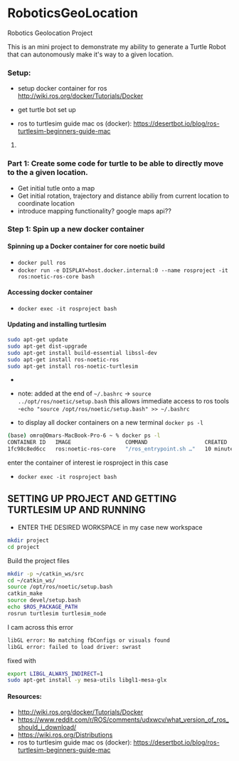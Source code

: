 # RoboticsGeoLocation
Robotics Geolocation Project

This is an mini project to demonstrate my ability to generate a Turtle Robot that can autonomously make it's way to a given location.


### Setup:
 - setup docker container for ros http://wiki.ros.org/docker/Tutorials/Docker
 - get turtle bot set up

 - ros to turtlesim guide mac os (docker): https://desertbot.io/blog/ros-turtlesim-beginners-guide-mac
 1. 
 
 

### Part 1: Create some code for turtle to be able to directly move to the a given location.
- Get initial tutle onto a map
- Get initial rotation, trajectory and distance abiliy from current location to coordinate location
- introduce mapping functionality? google maps api??

### Step 1: Spin up a new docker container
#### Spinning up a Docker container for core noetic build
- `docker pull ros`
- `docker run -e DISPLAY=host.docker.internal:0 --name rosproject -it ros:noetic-ros-core
bash`

#### Accessing docker container
- `docker exec -it rosproject bash`   

#### Updating and installing turtlesim
```bash
sudo apt-get update
sudo apt-get dist-upgrade
sudo apt-get install build-essential libssl-dev
sudo apt-get install ros-noetic-ros
sudo apt-get install ros-noetic-turtlesim
```
- 
- note: added at the end of `~/.bashrc` -> `source ../opt/ros/noetic/setup.bash` this allows immediate access to ros tools
  -`echo "source /opt/ros/noetic/setup.bash" >> ~/.bashrc`
  
- to display all docker containers on a new terminal `docker ps -l`
```bash
(base) omro@Omars-MacBook-Pro-6 ~ % docker ps -l
CONTAINER ID   IMAGE                 COMMAND                  CREATED          STATUS          PORTS     NAMES
1fc98c8ed6cc   ros:noetic-ros-core   "/ros_entrypoint.sh …"   10 minutes ago   Up 10 minutes             rosproject
```

enter the container of interest ie rosproject in this case
- `docker exec -it rosproject bash`


## SETTING UP PROJECT AND GETTING TURTLESIM UP AND RUNNING
- ENTER THE DESIRED WORKSPACE in my case new workspace 
```bash
mkdir project
cd project
```
Build the project files
```bash
mkdir -p ~/catkin_ws/src
cd ~/catkin_ws/
source /opt/ros/noetic/setup.bash
catkin_make
source devel/setup.bash
echo $ROS_PACKAGE_PATH
rosrun turtlesim turtlesim_node
```

I cam across this error

```bash
libGL error: No matching fbConfigs or visuals found 
libGL error: failed to load driver: swrast
```
fixed with 
```bash
export LIBGL_ALWAYS_INDIRECT=1
sudo apt-get install -y mesa-utils libgl1-mesa-glx
```

#### Resources: 
- http://wiki.ros.org/docker/Tutorials/Docker
- https://www.reddit.com/r/ROS/comments/udxwcv/what_version_of_ros_should_i_download/
- https://wiki.ros.org/Distributions
- ros to turtlesim guide mac os (docker): https://desertbot.io/blog/ros-turtlesim-beginners-guide-mac


